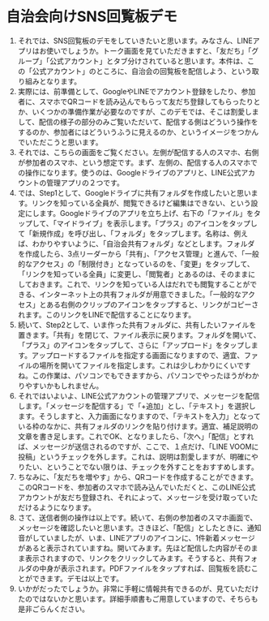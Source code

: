 # 自治会向けSNS回覧板デモ
1. それでは、SNS回覧板のデモをしていきたいと思います。みなさん、LINEアプリはお使いでしょうか。トーク画面を見ていただきますと、「友だち」「グループ」「公式アカウント」とタブ分けされていると思います。本件は、この「公式アカウント」のところに、自治会の回覧板を配信しよう、という取り組みとなります。
2. 実際には、前準備として、GoogleやLINEでアカウント登録をしたり、参加者に、スマホでQRコードを読み込んでもらって友だち登録してもらったりとか、いくつかの準備作業が必要なのですが、このデモでは、そこは割愛しまして、配信の様子の部分のみご覧いただいて、配信する側はどういう操作をするのか、参加者にはどういうふうに見えるのか、というイメージをつかんでいただこうと思います。
3. それでは、こちらの画面をご覧ください。左側が配信する人のスマホ、右側が参加者のスマホ、という想定です。まず、左側の、配信する人のスマホでの操作になります。使うのは、Googleドライブのアプリと、LINE公式アカウントの管理アプリの２つです。
4. では、Step1として、Googleドライブに共有フォルダを作成したいと思います。リンクを知っている全員が、閲覧できるけど編集はできない、という設定にします。Googleドライブのアプリを立ち上げ、右下の「ファイル」をタップして、「マイドライブ」を表示します。「プラス」のアイコンをタップして「新規作成」を呼び出し、「フォルダ」をタップします。名称は、例えば、わかりやすいように、「自治会共有フォルダ」などとします。フォルダを作成したら、3点リーダーから「共有」、「アクセス管理」と進んで、「一般的なアクセス」の「制限付き」となっているのを、「変更」をタップして、「リンクを知っている全員」に変更し、「閲覧者」とあるのは、そのままにしておきます。これで、リンクを知っている人はだれでも閲覧することができる、インターネット上の共有フォルダが用意できました。「一般的なアクセス」とある右側のクリップのアイコンをタップすると、リンクがコピーされます。このリンクをLINEで配信することになります。
5. 続いて、Step2として、いま作った共有フォルダに、共有したいファイルを置きます。「共有」を閉じて、ファイル表示に戻ります。フォルダを開いて、「プラス」のアイコンをタップして、さらに「アップロード」をタップします。アップロードするファイルを指定する画面になりますので、適宜、ファイルの場所を開いてファイルを指定します。これは少しわかりにくいですね。この作業は、パソコンでもできますから、パソコンでやったほうがわかりやすいかもしれません。
6. それではいよいよ、LINE公式アカウントの管理アプリで、メッセージを配信します。「メッセージを配信する」で「+追加」とし、「テキスト」を選択します。そうしますと、入力画面になりますので、「テキストを入力」となっている枠のなかに、共有フォルダのリンクを貼り付けます。適宜、補足説明の文章を書き足します。これでOK、となりましたら、「次へ」「配信」とすれば、メッセージが送信されるのですが、ここで、１点だけ、「LINE VOOMに投稿」というチェックを外します。これは、説明は割愛しますが、明確にやりたい、ということでない限りは、チェックを外すことをおすすめします。
7. ちなみに、「友だちを増やす」から、QRコードを作成することができます。このQRコードを、参加者のスマホで読み込んでいただくと、このLINE公式アカウントが友だち登録され、それによって、メッセージを受け取っていただけるようになります。
8. さて、送信者側の操作は以上です。続いて、右側の参加者のスマホ画面で、メッセージを確認したいと思います。さきほど、「配信」としたときに、通知音がしていましたが、いま、LINEアプリのアイコンに、1件新着メッセージがあると表示されていますね。開いてみます。先ほど配信した内容がそのまま表示されますので、リンクをクリックしてみます。そうすると、共有フォルダの中身が表示されます。PDFファイルをタップすれば、回覧板を読むことができます。デモは以上です。
9. いかがだったでしょうか。非常に手軽に情報共有できるのが、見ていただけたのではないかと思います。詳細手順書もご用意していますので、そちらも是非ごらんください。
